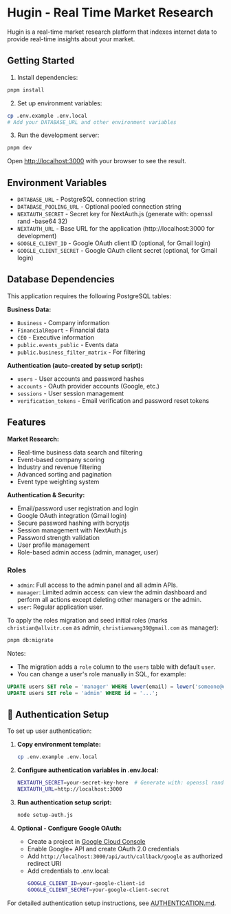 # Hugin - Real Time Market Research

Hugin is a real-time market research platform that indexes internet data to provide real-time insights about your market.

## Getting Started

1. Install dependencies:
```bash
pnpm install
```

2. Set up environment variables:
```bash
cp .env.example .env.local
# Add your DATABASE_URL and other environment variables
```

3. Run the development server:
```bash
pnpm dev
```

Open [http://localhost:3000](http://localhost:3000) with your browser to see the result.

## Environment Variables

- `DATABASE_URL` - PostgreSQL connection string
- `DATABASE_POOLING_URL` - Optional pooled connection string
- `NEXTAUTH_SECRET` - Secret key for NextAuth.js (generate with: openssl rand -base64 32)
- `NEXTAUTH_URL` - Base URL for the application (http://localhost:3000 for development)
- `GOOGLE_CLIENT_ID` - Google OAuth client ID (optional, for Gmail login)
- `GOOGLE_CLIENT_SECRET` - Google OAuth client secret (optional, for Gmail login)

## Database Dependencies

This application requires the following PostgreSQL tables:

**Business Data:**
- `Business` - Company information
- `FinancialReport` - Financial data
- `CEO` - Executive information
- `public.events_public` - Events data
- `public.business_filter_matrix` - For filtering

**Authentication (auto-created by setup script):**
- `users` - User accounts and password hashes
- `accounts` - OAuth provider accounts (Google, etc.)
- `sessions` - User session management
- `verification_tokens` - Email verification and password reset tokens

## Features

**Market Research:**
- Real-time business data search and filtering
- Event-based company scoring
- Industry and revenue filtering
- Advanced sorting and pagination
- Event type weighting system

**Authentication & Security:**
- Email/password user registration and login
- Google OAuth integration (Gmail login)
- Secure password hashing with bcryptjs
- Session management with NextAuth.js
- Password strength validation
- User profile management
 - Role-based admin access (admin, manager, user)

### Roles

- `admin`: Full access to the admin panel and all admin APIs.
- `manager`: Limited admin access: can view the admin dashboard and perform all actions except deleting other managers or the admin.
- `user`: Regular application user.

To apply the roles migration and seed initial roles (marks `christian@allvitr.com` as admin, `christianwang39@gmail.com` as manager):

```bash
pnpm db:migrate
```

Notes:
- The migration adds a `role` column to the `users` table with default `user`.
- You can change a user's role manually in SQL, for example:

```sql
UPDATE users SET role = 'manager' WHERE lower(email) = lower('someone@example.com');
UPDATE users SET role = 'admin' WHERE id = '...';
```

## 🔐 Authentication Setup

To set up user authentication:

1. **Copy environment template:**
   ```bash
   cp .env.example .env.local
   ```

2. **Configure authentication variables in .env.local:**
   ```bash
   NEXTAUTH_SECRET=your-secret-key-here  # Generate with: openssl rand -base64 32
   NEXTAUTH_URL=http://localhost:3000
   ```

3. **Run authentication setup script:**
   ```bash
   node setup-auth.js
   ```

4. **Optional - Configure Google OAuth:**
   - Create a project in [Google Cloud Console](https://console.cloud.google.com/)
   - Enable Google+ API and create OAuth 2.0 credentials
   - Add `http://localhost:3000/api/auth/callback/google` as authorized redirect URI
   - Add credentials to .env.local:
     ```bash
     GOOGLE_CLIENT_ID=your-google-client-id
     GOOGLE_CLIENT_SECRET=your-google-client-secret
     ```

For detailed authentication setup instructions, see [AUTHENTICATION.md](./AUTHENTICATION.md).
